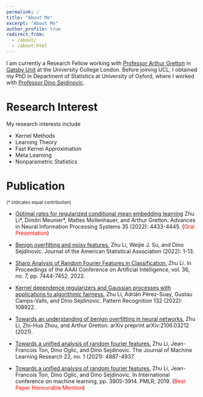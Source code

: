 ```yaml
---
permalink: /
title: "About Me"
excerpt: "About Me"
author_profile: true
redirect_from: 
  - /about/
  - /about.html
---
```

I am currently a Research Fellow working with [Professor Arthur Gretton](https://www.gatsby.ucl.ac.uk/~gretton/) in [Gatsby Unit](https://www.ucl.ac.uk/gatsby/gatsby-computational-neuroscience-unit) at the University College London. Before joining UCL, I obtained my PhD in Department of Statistics at University of Oxford, where I worked with [Professor Dino Sejdinovic](https://sejdino.github.io/).

Research Interest
======
My research interests include
-  Kernel Methods
-  Learning Theory
-  Fast Kernel Approximation
-  Meta Learning
-  Nonparametric Statistics

Publication
======
<span style="font-size: smaller;">(* indicates equal contribution)</span>
-  [Optimal rates for regularized conditional mean embedding learning](https://proceedings.neurips.cc/paper_files/paper/2022/file/1c71cd4032da425409d8ada8727bad42-Paper-Conference.pdf)
Zhu Li\*, Dimitri Meunier\*, Mattes Mollenhauer, and Arthur Gretton. Advances in Neural Information Processing Systems 35 (2022): 4433-4445. (<span style="color:red">Oral Presentation</span>)

-  [Benign overfitting and noisy features.](https://www.tandfonline.com/doi/full/10.1080/01621459.2022.2093206)
Zhu Li, Weijie J. Su, and Dino Sejdinovic.  Journal of the American Statistical Association (2022): 1-13.

-  [Sharp Analysis of Random Fourier Features in Classification.](https://ojs.aaai.org/index.php/AAAI/article/view/20708)
Zhu Li. In Proceedings of the AAAI Conference on Artificial Intelligence, vol. 36, no. 7, pp. 7444-7452. 2022.

-  [Kernel dependence regularizers and Gaussian processes with applications to algorithmic fairness.](https://www.sciencedirect.com/science/article/pii/S0031320322004034)
Zhu Li, Adrián Pérez-Suay, Gustau Camps-Valls, and Dino Sejdinovic. Pattern Recognition 132 (2022): 108922.

-  [Towards an understanding of benign overfitting in neural networks.](https://arxiv.org/abs/2106.03212)
Zhu Li, Zhi-Hua Zhou, and Arthur Gretton.  arXiv preprint arXiv:2106.03212 (2021).

-  [Towards a unified analysis of random fourier features.](https://jmlr.csail.mit.edu/papers/volume22/20-1369/20-1369.pdf)
Zhu Li, Jean-Francois Ton, Dino Oglic, and Dino Sejdinovic. The Journal of Machine Learning Research 22, no. 1 (2021): 4887-4937.

-  [Towards a unified analysis of random fourier features.](http://proceedings.mlr.press/v97/li19k.html)
Zhu Li, Jean-Francois Ton, Dino Oglic, and Dino Sejdinovic. In International conference on machine learning, pp. 3905-3914. PMLR, 2019.
(<span style="color:red">Best Paper Honourable Mention</span>)
